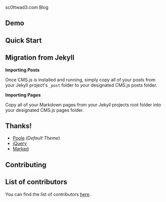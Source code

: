 sc0ttwad3.com Blog


## Demo



## Quick Start


## Migration from Jekyll

**Importing Posts**

Once CMS.js is installed and running, simply copy all of your posts from your Jekyll
project's `_post` folder to your designated CMS.js posts folder.

**Importing Pages**

Copy all of your Markdown pages from your Jekyll projects root folder into your designated
CMS.js pages folder.


## Thanks!

* [Poole](https://github.com/poole/poole) (*Default Theme*)
* [jQuery](https://jquery.com/)
* [Marked](https://github.com/chjj/marked)


## Contributing


## List of contributors

You can find the list of contributors [here](https://github.com/cdmedia/cms.js/graphs/contributors).
